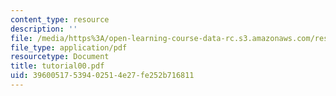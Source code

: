 ```yaml
---
content_type: resource
description: ''
file: /media/https%3A/open-learning-course-data-rc.s3.amazonaws.com/res-18-002-introduction-to-matlab-spring-2008/39600517539402514e27fe252b716811_tutorial00.pdf
file_type: application/pdf
resourcetype: Document
title: tutorial00.pdf
uid: 39600517-5394-0251-4e27-fe252b716811
---
```

